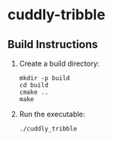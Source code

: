 # cuddly-tribble

## Build Instructions

1. Create a build directory:

   ```fish
   mkdir -p build
   cd build
   cmake ..
   make
   ```

2. Run the executable:

   ```fish
   ./cuddly_tribble
   ```